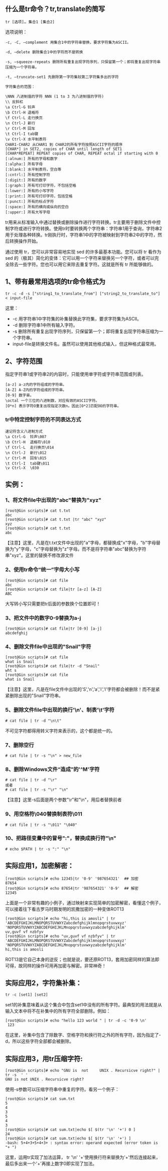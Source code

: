 ## 什么是tr命令？tr,translate的简写

	tr [选项]… 集合1 [集合2]
 
选项说明：
	 
	-c, -C, –complement 用集合1中的字符串替换，要求字符集为ASCII。
	 
	-d, –delete 删除集合1中的字符而不是转换
	 
	-s, –squeeze-repeats 删除所有重复出现字符序列，只保留第一个；即将重复出现字符串压缩为一个字符串。
	 
	-t, –truncate-set1 先删除第一字符集较第二字符集多出的字符
	 
	字符集合的范围：
	 
	\NNN 八进制值的字符 NNN (1 to 3 为八进制值的字符)
	\\ 反斜杠
	\a Ctrl-G 铃声
	\b Ctrl-H 退格符
	\f Ctrl-L 走行换页
	\n Ctrl-J 新行
	\r Ctrl-M 回车
	\t Ctrl-I tab键
	\v Ctrl-X 水平制表符
	CHAR1-CHAR2 从CHAR1 到 CHAR2的所有字符按照ASCII字符的顺序
	[CHAR*] in SET2, copies of CHAR until length of SET1
	[CHAR*REPEAT] REPEAT copies of CHAR, REPEAT octal if starting with 0
	[:alnum:] 所有的字母和数字
	[:alpha:] 所有字母
	[:blank:] 水平制表符，空白等
	[:cntrl:] 所有控制字符
	[:digit:] 所有的数字
	[:graph:] 所有可打印字符，不包括空格
	[:lower:] 所有的小写字符
	[:print:] 所有可打印字符，包括空格
	[:punct:] 所有的标点字符
	[:space:] 所有的横向或纵向的空白
	[:upper:] 所有大写字母


tr用来从标准输入中通过替换或删除操作进行字符转换。tr主要用于删除文件中控制字符或进行字符转换。使用tr时要转换两个字符串：字符串1用于查询，字符串2用于处理各种转换。tr刚执行时，字符串1中的字符被映射到字符串2中的字符，然后转换操作开始。

通过使用 tr，您可以非常容易地实现 sed 的许多最基本功能。您可以将 tr 看作为 sed 的（极其）简化的变体：它可以用一个字符来替换另一个字符，或者可以完全除去一些字符。您也可以用它来除去重复字符。这就是所有 tr 所能够做的。

## 1、带有最常用选项的tr命令格式为

	tr -c -d -s ["string1_to_translate_from"] ["string2_to_translate_to"] < input-file

这里：

- -c 用字符串1中字符集的补集替换此字符集，要求字符集为ASCII。
- -d 删除字符串1中所有输入字符。
- -s 删除所有重复出现字符序列，只保留第一个；即将重复出现字符串压缩为一个字符串。
- input-file是转换文件名。虽然可以使用其他格式输入，但这种格式最常用。

## 2、字符范围

指定字符串1或字符串2的内容时，只能使用单字符或字符串范围或列表。  

    [a-z] a-z内的字符组成的字符串。      
    [A-Z] A-Z内的字符组成的字符串。      
    [0-9] 数字串。      
    \octal 一个三位的八进制数，对应有效的ASCII字符。       
    [O*n] 表示字符O重复出现指定次数n。因此[O*2]匹配OO的字符串。      

### tr中特定控制字符的不同表达方式

	速记符含义八进制方式
	\a Ctrl-G  铃声\007
	\b Ctrl-H  退格符\010
	\f Ctrl-L  走行换页\014
	\n Ctrl-J  新行\012
	\r Ctrl-M  回车\015
	\t Ctrl-I  tab键\011
	\v Ctrl-X  \030

## 实例：

### 1、将文件file中出现的"abc"替换为"xyz"
	
	[root@Gin scripts]# cat t.txt
	abc
	[root@Gin scripts]# cat t.txt |tr "abc" "xyz"
	xyz
	[root@Gin scripts]# cat t.txt
	abc
	 
【注意】这里，凡是在t.txt文件中出现的"a"字母，都替换成"x"字母，"b"字母替换为"y"字母，"c"字母替换为"z"字母。而不是将字符串"abc"替换为字符串"xyz"。这里的替换不修改源文件


### 2、使用tr命令“统一”字母大小写

	[root@Gin scripts]# cat file
	abc
	[root@Gin scripts]# cat file|tr [a-z] [A-Z]
	ABC

大写转小写只需要把tr后面的参数换个位置即可！

### 3、把文件中的数字0-9替换为a-j

	[root@Gin scripts]# cat file|tr [0-9] [a-j]
	abcdefghij


### 4、删除文件file中出现的"Snail"字符

	[root@Gin scripts]# cat file
	what is Snail
	[root@Gin scripts]# cat file|tr -d "Snail"
	wht s
	[root@Gin scripts]# cat file
	what is Snail

【注意】这里，凡是在file文件中出现的'S','n','a','i','l'字符都会被删除！而不是紧紧删除出现的"Snail”字符串。

### 5、删除文件file中出现的换行'\n'、制表'\t'字符 

	# cat file | tr -d "\n\t"

不可见字符都得用转义字符来表示的，这个都是统一的。

### 7、删除空行

	# cat file | tr -s "\n" > new_file

### 8、删除Windows文件“造成”的'^M'字符

	# cat file | tr -d "\r"
	或者
	# cat file | tr -s "\r" "\n"

【注意】这里-s后面是两个参数"\r"和"\n"，用后者替换前者

### 9、用空格符\040替换制表符\011

	# cat file | tr -s "\011" "\040"

### 10、把路径变量中的冒号":"，替换成换行符"\n"

	# echo $PATH | tr -s ":" "\n"

## 实际应用1，加密解密：

	[root@Gin scripts]# echo 12345|tr '0-9' '987654321'  ## 加密
	87654
	[root@Gin scripts]# echo 87654|tr '987654321' '0-9'  ## 解密
	12345

上面是一个非常有趣的小例子，通过映射来实现简单的加密解密，看懂这个例子，可以接着往下看古罗马时期发明的凯撒加密的一种变体ROT13


	[root@Gin scripts]# echo "hi,this is amosli" | tr 'ABCDEFGHIJKLMNOPQRSTUVWXYZabcdefghijklmnopqrstuvwxyz' 'NOPQRSTUVWXYZABCDEFGHIJKLMnopqrstuvwxyzabcdefghijklm'
	uv,guvf vf nzbfyv
	[root@Gin scripts]# echo "uv,guvf vf nzbfyv" | tr 'ABCDEFGHIJKLMNOPQRSTUVWXYZabcdefghijklmnopqrstuvwxyz' 'NOPQRSTUVWXYZABCDEFGHIJKLMnopqrstuvwxyzabcdefghijklm'
	hi,this is amosli

ROT13是它自己本身的逆反；也就是说，要还原ROT13，套用加密同样的算法即可得，故同样的操作可用再加密与解密。非常神奇！

## 实际应用2，字符集补集：

	tr -c [set1] [set2]

set1的补集意味着从这个集合中包含set1中没有的所有字符。最典型的用法就是从输入文本中将不在补集中的所有字符全部删除。例如：


	[root@Gin scripts]# echo "hello 123 world " | tr -d -c '0-9 \n'
	 123

在这里，补集中包含了除数字、空格字符和换行符之外的所有字符，因为指定了-d，所以这些字符全部都会被删除。

## 实际应用3，用tr压缩字符:

	[root@Gin scripts]# echo "GNU is  not     UNIX . Recursicve right?" | tr -s  ' '
	GNU is not UNIX . Recursicve right?

使用-s参数可以压缩字符串中重复的字符。看另一个例子：


	[root@Gin scripts]# cat sum.txt
	5
	4
	3
	5
	4
	3
	[root@Gin scripts]# cat sum.txt|echo $[ $(tr '\n' '+') 0 ]
	24
	[root@Gin scripts]# cat sum.txt|echo $[ $(tr '\n' '+') ] 
	-bash: 5+4+3+5+4+3+ : syntax error: operand expected (error token is "+ ")

这里，运用tr实现了加法运算， tr '\n' '+'使用换行符来替换为'+'然后连接起来，最后多出来一个'+'再接上数字0即实现了加法。

